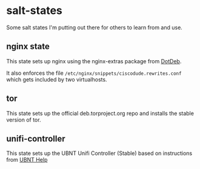 # salt-states

Some salt states I'm putting out there for others to learn from and use.

## nginx state

This state sets up nginx using the nginx-extras package from [DotDeb](https://www.dotdeb.org/).

It also enforces the file `/etc/nginx/snippets/ciscodude.rewrites.conf` which gets included by two virtualhosts.

## tor

This state sets up the official deb.torproject.org repo and installs the stable version of tor.

## unifi-controller

This state sets up the UBNT Unifi Controller (Stable) based on instructions from [UBNT Help](https://help.ubnt.com/hc/en-us/articles/220066768-UniFi-How-to-Install-Update-via-APT-on-Debian-or-Ubuntu)

